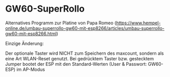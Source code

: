 # GW60-SuperRollo
Alternatives Programm zur Platine von Papa Romeo (https://www.hempel-online.de/umbau-superrollo-gw60-mit-esp8266/articles/umbau-superrollo-gw60-mit-esp8266.html)

Einzige Änderung:

Der optionale Taster wird NICHT zum Speichern des maxcount, sondern als eine Art WLAN-Reset genutzt.
Bei gedrücktem Taster bzw. gestecktem Jumper bootet der ESP mit den Standard-Werten (User & Passwort: GW60-ESP) im AP-Modus
